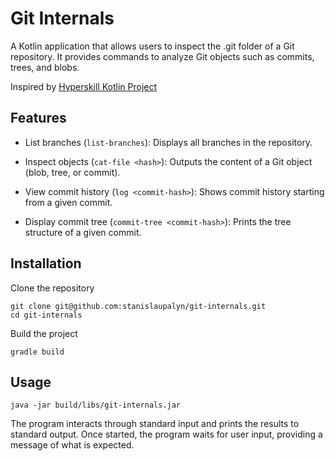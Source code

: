 # Git Internals

A Kotlin application that allows users to inspect the .git folder of a Git repository. It provides commands to analyze Git objects such as commits, trees, and blobs.

Inspired by [Hyperskill Kotlin Project](https://hyperskill.org/projects/110)

## Features

- List branches (`list-branches`): Displays all branches in the repository.

- Inspect objects (`cat-file <hash>`): Outputs the content of a Git object (blob, tree, or commit).

- View commit history (`log <commit-hash>`): Shows commit history starting from a given commit.

- Display commit tree (`commit-tree <commit-hash>`): Prints the tree structure of a given commit.


## Installation

Clone the repository

```
git clone git@github.com:stanislaupalyn/git-internals.git
cd git-internals
```

Build the project

```
gradle build
```

## Usage

```
java -jar build/libs/git-internals.jar
```

The program interacts through standard input and prints the results to standard output.
Once started, the program waits for user input, providing a message of what is expected. 

